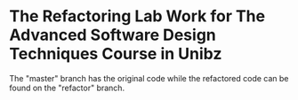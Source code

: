 # The Refactoring Lab Work for The Advanced Software Design Techniques Course in Unibz

The "master" branch has the original code while the refactored code can be found on the "refactor" branch. 
